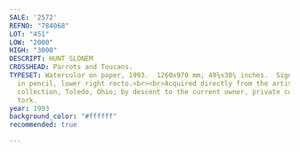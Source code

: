 ```yaml
---
SALE: '2572'
REFNO: "784068"
LOT: "451"
LOW: "2000"
HIGH: "3000"
DESCRIPT: HUNT SLONEM
CROSSHEAD: Parrots and Toucans.
TYPESET: Watercolor on paper, 1993.  1260x970 mm; 49⅝x38¼ inches.  Signed and dated
  in pencil, lower right recto.<br><br>Acquired directly from the artist, private
  collection, Toledo, Ohio; by descent to the current owner, private collection, New
  York.
year: 1993
background_color: "#ffffff"
recommended: true

---
```


